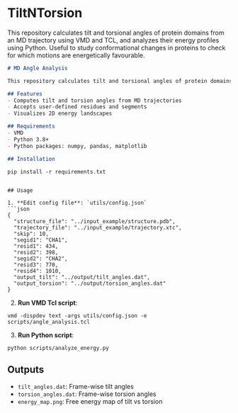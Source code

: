 # TiltNTorsion
This repository calculates tilt and torsional angles of protein domains from an MD trajectory using VMD and TCL, and analyzes their energy profiles using Python. Useful to study conformational changes in proteins to check for which motions are energetically favourable.

```markdown
# MD Angle Analysis

This repository calculates tilt and torsional angles of protein domains from an MD trajectory using VMD and TCL, and analyzes their energy profiles using Python.

## Features
- Computes tilt and torsion angles from MD trajectories
- Accepts user-defined residues and segments
- Visualizes 2D energy landscapes

## Requirements
- VMD
- Python 3.8+
- Python packages: numpy, pandas, matplotlib

## Installation
```
    pip install -r requirements.txt

```

## Usage

1. **Edit config file**: `utils/config.json`
```json
{
  "structure_file": "../input_example/structure.pdb",
  "trajectory_file": "../input_example/trajectory.xtc",
  "skip": 10,
  "segid1": "CHA1",
  "resid1": 434,
  "resid2": 398,
  "segid2": "CHA2",
  "resid3": 770,
  "resid4": 1010,
  "output_tilt": "../output/tilt_angles.dat",
  "output_torsion": "../output/torsion_angles.dat"
}
```

2. **Run VMD Tcl script**:
```
vmd -dispdev text -args utils/config.json -e scripts/angle_analysis.tcl
```

3. **Run Python script**:
```
python scripts/analyze_energy.py
```

## Outputs
- `tilt_angles.dat`: Frame-wise tilt angles
- `torsion_angles.dat`: Frame-wise torsion angles
- `energy_map.png`: Free energy map of tilt vs torsion
```

